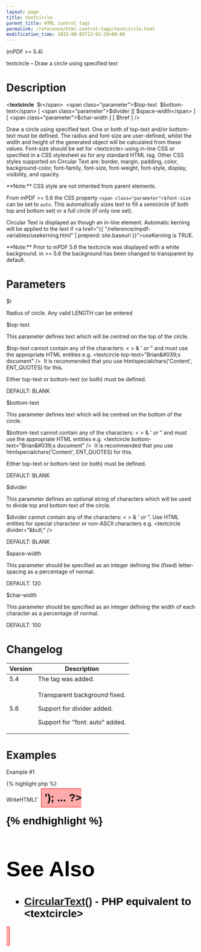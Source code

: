 ```yaml
---
layout: page
title: textcircle
parent_title: HTML control tags
permalink: /reference/html-control-tags/textcircle.html
modification_time: 2015-08-05T12:01:29+00:00
---
```


(mPDF >= 5.4)

textcircle – Draw a circle using specified text

# Description

&lt;**textcircle**  <span class="parameter">$r</span>  <span class="parameter">$top-text</span>  <span class="parameter">$bottom-text</span> [ <span class="parameter">$divider</span> ][ <span class="parameter">$space-width</span> ] [ <span class="parameter">$char-width</span> ] [ <span class="parameter">$href</span> ] /&gt;

Draw a circle using specified text. One or both of top-text and/or bottom-text must be defined. The radius and font-size are user-defined, whilst the width and height of the generated object will be calculated from these values. Font-size should be set for &lt;textcircle&gt; using in-line CSS or specified in a CSS stylesheet as for any standard HTML tag. Other CSS styles supported on Circular Text are: border, margin, padding, color, background-color, font-family, font-size, font-weight, font-style, display, visibility, and opacity.

<div class="alert alert-info" role="alert">**Note:** CSS style are not inherited from parent elements.</div>

From mPDF >= 5.6 the CSS property `<span class="parameter">$font-size`</span> can be set to `auto`. This automatically sizes text to fill a semicircle (if both top and bottom set) or a full circle (if only one set).

Circular Text is displayed as though an in-line element. Automatic kerning will be applied to the text if <a href="{{ "/reference/mpdf-variables/usekerning.html" | prepend: site.baseurl }}">useKerning</a> is <span class="smallblock">TRUE</span>. 

<div class="alert alert-info" role="alert">**Note:** Prior to mPDF 5.6 the textcircle was displayed with a white background. in >= 5.6 the background has been changed to transparent by default.</div>

# Parameters

<span class="parameter">$r</span>

Radius of circle. Any valid <span class="smallblock">LENGTH</span> can be entered<span class="smallblock">

</span>

<span class="parameter">$top-text</span>

This parameter defines text which will be centred on the top of the circle.

<span class="parameter">$top-text</span> cannot contain any of the characters: &lt; &gt; &amp; ' *or* " and must use the appropriate HTML entities e.g. &lt;textcircle top-text="Brian&amp;#039;s document" /&gt;  It is recommended that you use htmlspecialchars('Content', ENT_QUOTES) for this.

Either top-text or bottom-text (or both) must be defined.

<span class="smallblock">DEFAULT</span>: <span class="smallblock">BLANK</span>

<span class="parameter">$bottom-text</span>

This parameter defines text which will be centred on the bottom of the circle.

<span class="parameter">$bottom-text</span> cannot contain any of the characters: &lt; &gt; &amp; ' *or* " and must use the appropriate HTML entities e.g. &lt;textcircle bottom-text="Brian&amp;#039;s document" /&gt;  It is recommended that you use htmlspecialchars('Content', ENT_QUOTES) for this.

Either top-text or bottom-text (or both) must be defined.

<span class="smallblock">DEFAULT</span>: <span class="smallblock">BLANK</span>

<span class="parameter">$divider</span>

This parameter defines an optional string of characters which will be used to divide top and bottom text of the circle.

<span class="parameter">$divider</span> cannot contain any of the characters: &lt; &gt; &amp; ' *or* ". Use HTML entities for special charactesr or non-ASCII characters e.g. &lt;textcircle divider="&amp;bull;" /&gt;

<span class="smallblock">DEFAULT</span>: <span class="smallblock">BLANK</span>

<span class="parameter">$space-width</span>

This parameter should be specified as an integer defining the (fixed) letter-spacing as a percentage of normal.

<span class="smallblock">DEFAULT</span>: 120

<span class="parameter">$char-width</span>

This parameter should be specified as an integer defining the width of each character as a percentage of normal.

<span class="smallblock">DEFAULT</span>: 100

# Changelog

<table class="table"> <thead>
<tr> <th>Version</th><th>Description</th> </tr>
</thead> <tbody>
<tr>
<td>5.4</td>
<td>The tag was added.</td>
</tr>
<tr>
<td>5.6</td>
<td>

Transparent background fixed.

Support for divider added.

Support for "font: auto" added.

</td>
</tr>
</tbody> </table>

# Examples

Example #1

{% highlight php %}
<?php

...

$mpdf->WriteHTML('<textcircle r="30mm" space-width="120" char-width="150"

top-text="&amp;bull; Circular Text &amp;bull;" bottom-text="Circular Text"

style="background-color: #FFAAAA; border:1px solid red; padding: 0.3em; margin: 0.3em; color: #000000; font-size: 21pt; font-weight:bold; font-family: Arial" />');

...

?>
{% endhighlight %}

# See Also

<ul>
<li class="manual_boxlist"><a href="{{ "/reference/mpdf-functions/circulartext.html" | prepend: site.baseurl }}">CircularText()</a> - PHP equivalent to &lt;textcircle&gt;</li>
</ul>
